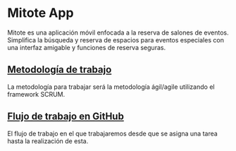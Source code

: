 # **Mitote App**
Mitote es una aplicación móvil enfocada a la reserva de salones de eventos. Simplifica la búsqueda y reserva de espacios para eventos especiales con una interfaz amigable y funciones de reserva seguras.

## [Metodología de trabajo](metodologia.md)
La metodología para trabajar será la metodología ágil/agile utilizando el framework SCRUM.

## [Flujo de trabajo en GitHub](flujo.md)
El flujo de trabajo en el que trabajaremos desde que se asigna una tarea hasta la realización de esta.
